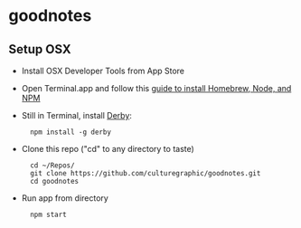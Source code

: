 # goodnotes


## Setup OSX

- Install OSX Developer Tools from App Store

- Open Terminal.app and follow this [guide to install Homebrew, Node, and NPM](https://github.com/joyent/node/wiki/Installing-Node.js-via-package-manager)

- Still in Terminal, install [Derby](http://derbyjs.com/#getting_started):

        npm install -g derby

- Clone this repo ("cd" to any directory to taste)

        cd ~/Repos/
        git clone https://github.com/culturegraphic/goodnotes.git
        cd goodnotes

- Run app from directory

        npm start
